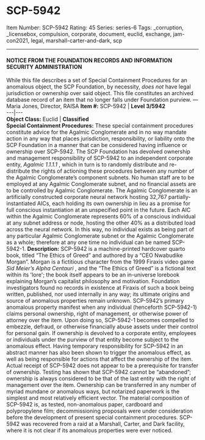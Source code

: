 # SCP-5942
Item Number: SCP-5942
Rating: 45
Series: series-6
Tags: _corruption, _licensebox, compulsion, corporate, document, euclid, exchange, jam-con2021, legal, marshall-carter-and-dark, scp

---

#### NOTICE FROM THE FOUNDATION RECORDS AND INFORMATION SECURITY ADMINISTRATION
While this file describes a set of Special Containment Procedures for an anomalous object, the SCP Foundation, by necessity, _does not_ have legal jurisdiction or ownership over said object. This file constitutes an archived database record of an item that no longer falls under Foundation purview.
— Maria Jones, Director, RAISA
**Item #:** SCP-5942 | **Level 3/5942**  
---|---  
**Object Class:** Euclid | **Classified**  
**Special Containment Procedures:** These special containment procedures constitute advice for the Agalmic Conglomerate and in no way mandate action in any way that places jurisdiction, responsibility, or liability onto the SCP Foundation in a manner that can be considered having influence or ownership over SCP-5942.
The SCP Foundation has devolved ownership and management responsibility of SCP-5942 to an independent corporate entity, _Agalmic 1.1.1.1_ , which in turn is to randomly distribute and re-distribute the rights of actioning these procedures between any number of the Agalmic Conglomerate’s component subnets. No human staff are to be employed at any Agalmic Conglomerate subnet, and no financial assets are to be controlled by Agalmic Conglomerate.
The Agalmic Conglomerate is an artificially constructed corporate neural network hosting 32,767 partially-instantiated AICs, each holding its own ownership in lieu as a promise for full conscious instantiation at an unspecified point in the future. Each AIC within the Agalmic Conglomerate represents 60% of a conscious individual at any subnet address or node, hosting the other 40% as a distributed load across the neural network. In this way, no individual exists as being part of any particular Agalmic Conglomerate subnet or the Agalmic Conglomerate as a whole; therefore at any one time no individual can be named SCP-5942-1.
**Description:** SCP-5942 is a machine-printed hardcover quarto book, titled “The Ethics of Greed” and authored by a “CEO Nwabudike Morgan”. Morgan is a fictitious character from the 1999 Firaxis video game _Sid Meier’s Alpha Centauri_ , and the “The Ethics of Greed” is a fictional text within its 'lore'; the book itself appears to be an in-universe lorebook explaining Morgan’s capitalist philosophy and motivation. Foundation investigators found no records in existence at Firaxis of such a book being written, published, nor used internally in any way; its ultimate origins and source of anomalous properties remain unknown.
SCP-5942’s primary anomalous property manifest when any individual (henceforth SCP-5942-1) claims personal ownership, right of management, or otherwise power of attorney over the item. Upon doing so, SCP-5942-1 becomes compelled to embezzle, defraud, or otherwise financially abuse assets under their control for personal gain. If ownership is devolved to a corporate entity, employees or individuals under the purview of that entity become subject to the anomalous effect. Having temporary responsibility for SCP-5942 in an abstract manner has also been shown to trigger the anomalous effect, as well as being responsible for actions that affect the ownership of the item. Actual receipt of SCP-5942 does not appear to be a prerequisite for transfer of ownership.
Testing has shown that SCP-5942 cannot be “abandoned”; ownership is always considered to be that of the last entity with the right of management over the item. Ownership can be transferred in any number of myriad mundane or anomalous ways, but notarized paperwork is the simplest and most relatively efficient vector. The material composition of SCP-5942 is, as tested, non-anomalous paper, cardboard and polypropylene film; decommissioning proposals were under consideration before the development of present special containment procedures.
SCP-5942 was recovered from a raid at a Marshall, Carter, and Dark facility, where it is not clear if its anomalous properties were ever noticed.